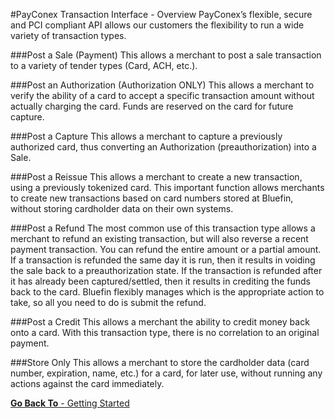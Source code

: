 #PayConex Transaction Interface - Overview
PayConex’s flexible, secure and PCI compliant API allows our customers the flexibility to run a wide
variety of transaction types.

###Post a Sale (Payment)
This allows a merchant to post a sale transaction to a variety of tender
types (Card, ACH, etc.).

###Post an Authorization (Authorization ONLY)
This allows a merchant to verify the ability of a card to accept a specific
transaction amount without actually charging the card. Funds are
reserved on the card for future capture.

###Post a Capture
This allows a merchant to capture a previously authorized card, thus converting an Authorization (preauthorization)
into a Sale.

###Post a Reissue
This allows a merchant to create a new transaction, using a previously tokenized card. This important
function allows merchants to create new transactions based on card numbers stored at Bluefin, without
storing cardholder data on their own systems.

###Post a Refund
The most common use of this transaction type allows a merchant to refund an existing transaction, but
will also reverse a recent payment transaction. You can refund the entire amount or a partial amount. If
a transaction is refunded the same day it is run, then it results in voiding the sale back to a preauthorization
state. If the transaction is refunded after it has already been captured/settled, then it
results in crediting the funds back to the card. Bluefin flexibly manages which is the appropriate action
to take, so all you need to do is submit the refund.

###Post a Credit
This allows a merchant the ability to credit money back onto a card. With this transaction type, there is
no correlation to an original payment.

###Store Only
This allows a merchant to store the cardholder data (card number, expiration, name, etc.) for a card, for
later use, without running any actions against the card immediately. 

[**Go Back To** - Getting Started](/getting-started.md)

